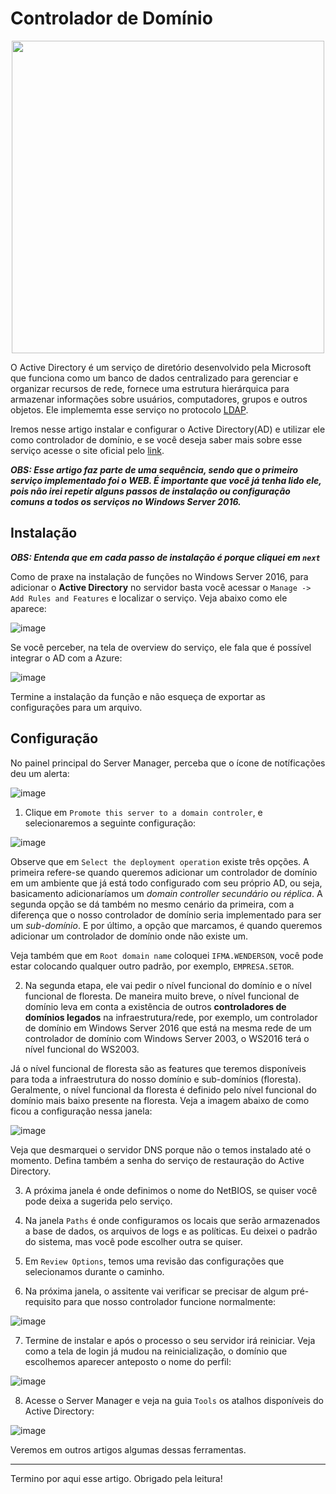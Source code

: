 # Controlador de Domínio

<div align="center">
  
<img src=https://github.com/wendersoon/WindowsServer/assets/104470835/9f3824b5-a399-4de1-a485-73e1dbc273fe  width="500" />

</div>

O Active Directory é um serviço de diretório desenvolvido pela Microsoft que funciona como um banco de dados centralizado para gerenciar e organizar recursos de rede, fornece uma estrutura hierárquica para armazenar informações sobre usuários, computadores, grupos e outros objetos. Ele implememta esse serviço no protocolo [LDAP](https://www.ibm.com/docs/pt-br/was-nd/8.5.5?topic=SSAW57_8.5.5/com.ibm.websphere.ihs.doc/ihs/cihs_ldap.htm). 

Iremos nesse artigo instalar e configurar o Active Directory(AD) e utilizar ele como controlador de domínio, e se você deseja saber mais sobre esse serviço acesse o site oficial pelo [link](https://learn.microsoft.com/en-us/windows-server/identity/ad-ds/get-started/virtual-dc/active-directory-domain-services-overview).

***OBS: Esse artigo faz parte de uma sequência, sendo que o primeiro serviço implementado foi o WEB. É importante que você já tenha lido ele, pois não irei repetir alguns passos de instalação ou configuração comuns a todos os serviços no Windows Server 2016.*** 

## Instalação

***OBS: Entenda que em cada passo de instalação é porque cliquei em `next`***

Como de praxe na instalação de funções no Windows Server 2016, para adicionar o **Active Directory** no servidor basta você acessar o `Manage -> Add Rules and Features` e localizar o serviço. Veja abaixo como ele aparece:

![image](https://github.com/wendersoon/WindowsServer/assets/104470835/6ef3982a-ecd1-47e8-8a06-efa8568c2f26)

Se você perceber, na tela de overview do serviço, ele fala que é possível integrar o AD com a Azure:

![image](https://github.com/wendersoon/WindowsServer/assets/104470835/65fe4e61-701b-4d16-abd1-8ae1ab54e9df)

Termine a instalação da função e não esqueça de exportar as configurações para um arquivo.

## Configuração

No painel principal do Server Manager, perceba que o ícone de notíficações deu um alerta:

![image](https://github.com/wendersoon/WindowsServer/assets/104470835/eacd0a1a-b7f3-4331-9eb2-9afc3916e741)

1. Clique em `Promote this server to a domain controler`, e selecionaremos a seguinte configuração:

![image](https://github.com/wendersoon/WindowsServer/assets/104470835/0fc10af3-0cc1-46c8-b711-d721b8ef99de)

Observe que em `Select the deployment operation` existe três opções. A primeira refere-se quando queremos adicionar um controlador de domínio em um ambiente que já está todo configurado com seu próprio AD, ou seja, basicamento adicionaríamos um *domain controller secundário ou réplica*. A segunda opção se dá também no mesmo cenário da primeira, com a diferença que o nosso controlador de domínio seria implementado para ser um *sub-domínio*. E por último, a opção que marcamos, é quando queremos adicionar um controlador de domínio onde não existe um.

Veja também que em `Root domain name` coloquei `IFMA.WENDERSON`, você pode estar colocando qualquer outro padrão, por exemplo, `EMPRESA.SETOR`.

2. Na segunda etapa, ele vai pedir o nível funcional do domínio e o nível funcional de floresta. De maneira muito breve, o nível funcional de domínio leva em conta a existência de outros **controladores de domínios legados** na infraestrutura/rede, por exemplo, um controlador de domínio em Windows Server 2016 que está na mesma rede de um controlador de domínio com Windows Server 2003, o WS2016 terá o nível funcional do WS2003. 

Já o nível funcional de floresta são as features que teremos disponíveis para toda a infraestrutura do nosso domínio e sub-domínios (floresta). Geralmente, o nível funcional da floresta é definido pelo nível funcional do domínio mais baixo presente na floresta. Veja a imagem abaixo de como ficou a configuração nessa janela:

![image](https://github.com/wendersoon/WindowsServer/assets/104470835/d07e6841-1907-4aa5-a52e-e1ccbb181166)

Veja que desmarquei o servidor DNS porque não o temos instalado até o momento. Defina também a senha do serviço de restauração do Active Directory.

3. A próxima janela é onde definimos o nome do NetBIOS, se quiser você pode deixa a sugerida pelo serviço.

4. Na janela `Paths` é onde configuramos os locais que serão armazenados a base de dados, os arquivos de logs e as políticas. Eu deixei o padrão do sistema, mas você pode escolher outra se quiser.

5. Em `Review Options`, temos uma revisão das configurações que selecionamos durante o caminho.

6. Na próxima janela, o assitente vai verificar se precisar de algum pré-requisito para que nosso controlador funcione normalmente:

![image](https://github.com/wendersoon/WindowsServer/assets/104470835/515b14ec-79ef-4529-a6ca-9027c7cd4403)

7. Termine de instalar e após o processo o seu servidor irá reiniciar. Veja como a tela de login já mudou na reinicialização, o domínio que escolhemos aparecer anteposto o nome do perfil:

![image](https://github.com/wendersoon/WindowsServer/assets/104470835/f779cca1-a5c5-4498-ae35-cabe533f94b1)

8. Acesse o Server Manager e veja na guia `Tools` os atalhos disponíveis do Active Directory:

![image](https://github.com/wendersoon/WindowsServer/assets/104470835/e78cfaa3-499e-431e-b976-0a17ebdd3937)

Veremos em outros artigos algumas dessas ferramentas.

---

Termino por aqui esse artigo. Obrigado pela leitura!





